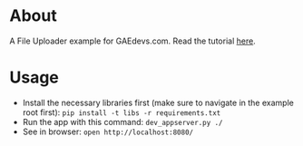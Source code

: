 # About

A File Uploader example for GAEdevs.com. Read the tutorial [here](https://gaedevs.com/blog/implement-google-cloud-storage-in-your-gae-python-web-app?utm_source=github&utm_medium=ramuta&utm_content=cloud-storage-27-nov-2018).

# Usage

- Install the necessary libraries first (make sure to navigate in the example root first): `pip install -t libs -r requirements.txt`
- Run the app with this command: `dev_appserver.py ./`
- See in browser: `open http://localhost:8080/`
